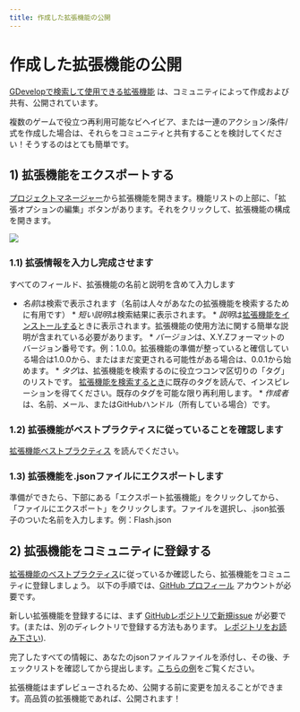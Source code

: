 ```yaml
---
title: 作成した拡張機能の公開
---
```

# 作成した拡張機能の公開

[GDevelopで検索して使用できる拡張機能](/gdevelop5/extensions/search) は、コミュニティによって作成および共有、公開されています。

複数のゲームで役立つ再利用可能なビヘイビア、または一連のアクション/条件/式を作成した場合は、それらをコミュニティと共有することを検討してください！そうするのはとても簡単です。

## 1) 拡張機能をエクスポートする

[プロジェクトマネージャー](/gdevelop5/interface/project-manager)から拡張機能を開きます。機能リストの上部に、「拡張オプションの編集」ボタンがあります。それをクリックして、拡張機能の構成を開きます。

![](/gdevelop5/extensions/extension-options.png)

### 1.1) 拡張情報を入力し完成させます

すべてのフィールド、拡張機能の名前と説明を含めて入力します

* *名前*は検索で表示されます（名前は人々があなたの拡張機能を検索するために有用です） * *短い説明*は検索結果に表示されます。 * *説明*は[拡張機能をインストールする](/ja/gdevelop5/extensions/search)ときに表示されます。拡張機能の使用方法に関する簡単な説明が含まれている必要があります。 * *バージョン*は、X.Y.Zフォーマットのバージョン番号です。例：1.0.0。拡張機能の準備が整っていると確信している場合は1.0.0から、またはまだ変更される可能性がある場合は、0.0.1から始めます。 * *タグ*は、拡張機能を検索するのに役立つコンマ区切りの「タグ」のリストです。 [拡張機能を検索するとき](/ja/gdevelop5/extensions/search)に既存のタグを読んで、インスピレーションを得てください。既存のタグを可能な限り再利用します。 * *作成者*は、名前、メール、またはGitHubハンドル（所有している場合）です。

### 1.2) 拡張機能がベストプラクティスに従っていることを確認します

[拡張機能ベストプラクティス](/ja/gdevelop5/extensions/best-practices) を読んでください。

### 1.3) 拡張機能を.jsonファイルにエクスポートします

準備ができたら、下部にある「エクスポート拡張機能」をクリックしてから、「ファイルにエクスポート」をクリックします。ファイルを選択し、.json拡張子のついた名前を入力します。例：Flash.json

## 2) 拡張機能をコミュニティに登録する

[拡張機能のベストプラクティス](/ja/gdevelop5/extensions/best-practices)に従っているか確認したら、拡張機能をコミュニティに登録しましょう。 以下の手順では、[GitHub プロフィール](https://github.com/join) アカウントが必要です。

新しい拡張機能を登録するには、まず [GitHubレポジトリで新規issue](https://github.com/4ian/GDevelop-extensions/issues/new/choose) が必要です。(または、別のディレクトリで登録する方法もあります。 [レポジトリをお読み下さい](https://github.com/4ian/GDevelop-extensions)).

完了したすべての情報に、あなたのjsonファイルファイルを添付し、その後、チェックリストを確認してから提出します。[こちらの例](https://github.com/4ian/GDevelop-extensions/issues/1)をご覧ください。

拡張機能はまずレビューされるため、公開する前に変更を加えることができます。高品質の拡張機能であれば、公開されます！
